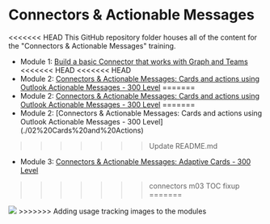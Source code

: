 # Connectors & Actionable Messages

<<<<<<< HEAD
This GitHub repository folder houses all of the content for the "Connectors & Actionable Messages" training.

- Module 1: [Build a basic Connector that works with Graph and Teams](./01%20Build%20a%20basic%20Connector)
<<<<<<< HEAD
<<<<<<< HEAD
- Module 2: [Connectors & Actionable Messages: Cards and actions using Outlook Actionable Messages - 300 Level](./02$20Cards$20and$20Actions)
=======
- Module 2: [Connectors & Actionable Messages: Cards and actions using Outlook Actionable Messages - 300 Level](./02$20Cards$20and$20Actions)
=======
- Module 2: [Connectors & Actionable Messages: Cards and actions using Outlook Actionable Messages - 300 Level]
(./02%20Cards%20and%20Actions)
>>>>>>> Update README.md
- Module 3: [Connectors & Actionable Messages: Adaptive Cards - 300 Level](./03%20Adaptive%20Cards)
>>>>>>> connectors m03 TOC fixup
=======
<img src="https://telemetry.sharepointpnp.com/TrainingContent/ConnectorActionableMsgs/readme.md" />
>>>>>>> Adding usage tracking images to the modules
